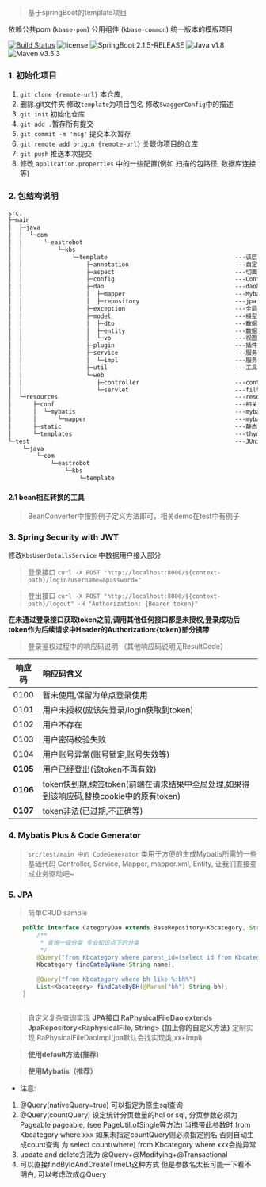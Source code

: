 > 基于springBoot的template项目

依赖公共pom (`kbase-pom`) 公用组件 (`kbase-common`) 统一版本的模版项目

>
[![Build Status](https://travis-ci.org/Yogurt-lei/kbase-template.svg?branch=develop)](https://travis-ci.org/Yogurt-lei/kbase-template)
![license](https://img.shields.io/github/license/mashape/apistatus.svg)
![SpringBoot 2.1.5-RELEASE](https://img.shields.io/badge/SpringBoot-2.1.5--RELEASE-green.svg)
![Java v1.8](https://img.shields.io/badge/Java-v1.8.0__162-blue.svg)
![Maven v3.5.3](https://img.shields.io/badge/Maven-v3.5.3-blue.svg)


### 1. 初始化项目

1. `git clone {remote-url}` 本仓库, 
2. 删除.git文件夹 修改`template`为项目包名 修改`SwaggerConfig`中的描述
3. `git init` 初始化仓库 
4. `git add .`暂存所有提交 
5. `git commit -m 'msg'` 提交本次暂存 
6. `git remote add origin {remote-url}` 关联你项目的仓库
7. `git push` 推送本次提交
8. 修改 `application.properties` 中的一些配置(例如 扫描的包路径, 数据库连接等)


### 2. 包结构说明
```markdown
src.
├─main
│  ├─java
│  │  └─com
│  │      └─eastrobot
│  │          └─kbs
│  │              └─template                                    ---该层为基本路径 clone 完更改为项目名
│  │                  ├─annotation                              ---自定义注解
│  │                  ├─aspect                                  ---切面
│  │                  ├─config                                  ---Configuration 及 Properties
│  │                  ├─dao                                     ---dao层
│  │                  │  ├─mapper                               ---Mybatis mapper interface
│  │                  │  ├─repository                           ---jpa
│  │                  ├─exception                               ---全局异常捕获及定义异常定义
│  │                  ├─model                                   ---模型层
│  │                  │  ├─dto                                  ---数据传输对象: 必须实现序列化接口(Serializable)如果多模块交互 对象包装为dto,内部流转使用类实例对象传输 外部流转toString为Json传输
│  │                  │  ├─entity                               ---数据库实体映射对象: 封装查询结果及数据库交互的CRUD操作
│  │                  │  └─vo                                   ---视图对象: Controller传入对象,必须实现序列化接口(Serializable) 使用hibernate-validater校验通过后才能在Service层使用
│  │                  ├─plugin                                  ---插件层, 易于被切换的工具, 对第三方jar的扩展, 可以被其他项目共用以至抽取到kbase-common包的内容,相比当前项目中的util更加抽象
│  │                  ├─service                                 ---服务层, 业务层 接口定义 所有方法必须有拥有非null的返回参数(或Optional), 根据面向对象请面向接口编程而非面向实现
│  │                  │  └─impl                                 ---服务层实现, 单一方法禁止超过80行. 如果拥有各个方法共有使用代码块抽取为当前内中的private方法, 如果有其他更多业务模块使用 抽取为Util公共方法
│  │                  ├─util                                    ---工具类
│  │                  └─web                                    
│  │                     ├─controller                           ---controller控制器层,逻辑对接前端,所有方法不允许为void, 必须有返回参数, 所有参数遵从`Swagger`接口定义      
│  │                     └─servlet                              ---filter listener servlet
│  └─resources                                                  ---resources
│      ├─conf                                                   ---相关属性配置 
│      │  └─mybatis                                             ---mybatis-config
│      │      └─mapper                                          ---mybatis-mapper
│      ├─static                                                 ---静态资源 js css images等
│      └─templates                                              ---thymeleaf freemarker等
└─test                                                          ---JUnit测试
    └─java
        └─com
            └─eastrobot
                └─kbs
                    └─template
```

#### 2.1 bean相互转换的工具

> BeanConverter中按照例子定义方法即可，相关demo在test中有例子

### 3. Spring Security with JWT
修改`KbsUserDetailsService` 中数据用户接入部分
> 登录接口 `curl -X POST "http://localhost:8000/${context-path}/login?username=&password="` 

> 登出接口 `curl -X POST "http://localhost:8000/${context-path}/logout" -H "Authorization: {Bearer token}"` 

**在未通过登录接口获取token之前,调用其他任何接口都是未授权,登录成功后token作为后续请求中Header的Authorization:{token}部分携带**

> 登录鉴权过程中的响应码说明 （其他响应码说明见ResultCode）


| 响应码  | 响应码含义                                                   |
| :-----: | :----------------------------------------------------------- |
|   0100   | 暂未使用,保留为单点登录使用                                  |
|   0101   | 用户未授权(应该先登录/login获取到token)                      |
|   0102   | 用户不存在                                                   |
|   0103   | 用户密码校验失败                                             |
|   0104   | 用户账号异常(账号锁定,账号失效等)                            |
| **0105** | 用户已经登出(该token不再有效)                                |
| **0106** | token快到期,续签token(前端在请求结果中全局处理,如果得到该响应码,替换cookie中的原有token) |
| **0107** | token非法(已过期,不正确等)                                   |

### 4. Mybatis Plus & Code Generator

> `src/test/main 中的 CodeGenerator` 类用于方便的生成Mybatis所需的一些基础代码 Controller, Service, Mapper, mapper.xml, Entity, 让我们直接变成业务驱动吧~

### 5. JPA

> 简单CRUD sample

```java
    public interface CategoryDao extends BaseRepository<Kbcategory, String> {
        /**
         * 查询一级分类 专业知识点下的分类
         */
        @Query("from Kbcategory where parent_id=(select id from Kbcategory where name='专业知识点') and name=?1")
        Kbcategory findCateByName(String name);
    
        @Query("from Kbcategory where bh like %:bh%")
        List<Kbcategory> findCateByBH(@Param("bh") String bh);
    }
    
```
> 自定义复杂查询实现
**JPA接口 RaPhysicalFileDao extends JpaRepository<RaphysicalFile, String> {加上你的自定义方法}**
定制实现 RaPhysicalFileDaoImpl(jpa默认会找实现类,xx+Impl)

> **使用default方法(推荐)**

> **使用Mybatis（推荐）**

* 注意:
1. @Query(nativeQuery=true) 可以指定为原生sql查询
2. @Query(countQuery) 设定统计分页数量的hql or sql, 分页参数必须为Pageable pageable, (see PageUtil.ofSingle等方法)
当携带此参数时,from Kbcategory where xxx 如果未指定countQuery则必须指定别名 
否则自动生成count查询 为 select count(where) from Kbcategory where xxx会抛异常
3. update and delete方法为 @Query+@Modifying+@Transactional
4. 可以直接findByIdAndCreateTimeLt这种方式 但是参数名太长可能一下看不明白, 可以考虑改成@Query

